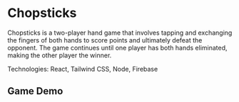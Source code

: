 # Chopsticks

Chopsticks is a two-player hand game that involves tapping and exchanging the fingers of both hands to score points and ultimately defeat the opponent. The game continues until one player has both hands eliminated, making the other player the winner.

Technologies: React, Tailwind CSS, Node, Firebase

## Game Demo

